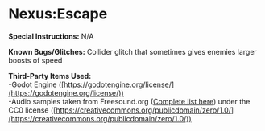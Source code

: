 # Nexus:Escape

**Special Instructions:** N/A

**Known Bugs/Glitches:** Collider glitch that sometimes gives enemies larger boosts of speed

**Third-Party Items Used:**  
-Godot Engine ([https://godotengine.org/license/](https://godotengine.org/license/))  
-Audio samples taken from Freesound.org ([Complete list here](https://docs.google.com/document/d/1ylOks6tNls0wsxMBc3Yqm0IrUrA8GhGm23uQWU8ejaw/edit?usp=sharing)) under the CC0 license ([https://creativecommons.org/publicdomain/zero/1.0/](https://creativecommons.org/publicdomain/zero/1.0/))
